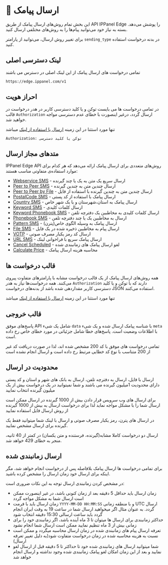 # 📨 ارسال پیامک

این بخش تمام روش‌های ارسال پیامک از طریق API IPPanel Edge را پوشش می‌دهد. بسته به نیاز خود می‌توانید پیام‌ها را به
روش‌های مختلفی ارسال کنید.

برای تغییر روش ارسال، می‌توانید از پارامتر `sending_type` در بدنه درخواست استفاده کنید.

## لینک دسترسی اصلی

تمامی درخواست های ارسال پیامک از این لینک اصلی در دسترس می باشند

`https://edge.ippanel.com/v1`

## احراز هویت

در تمامی درخواست ها می بایست توکن و یا کلید دسترسی کاربر در هدر درخواست در قالب `Authorization` ارسال گردد، درغیر
اینصورت با خطای عدم دسترسی مواجه خواهید شد.

تنها مورد استثنا در این زمینه [ارسال با استفاده از لینک](./url) میباشد

```
Authorization: توکن یا کلید دسترسی
```

## متدهای مجاز ارسال

IPPanel Edge API روش‌های متعددی برای ارسال پیامک ارائه می‌دهد که هر کدام برای موارد استفاده‌ی متفاوتی مناسب هستند:

- [Webservice SMS](./webservice) - ارسال سریع یک متن به یک یا چند گیرنده
- [Peer to Peer SMS](./peer-to-peer) - ارسال چندین متن به چندین گیرنده
- [Peer to Peer by File](./peer-to-peer-file) - ارسال چندین متن به چندین گیرنده با استفاده از فایل
- [PostalCode SMS](./postalcode) - ارسال پیامک با استفاده از کد پستی
- [Country SMS](./country) - ارسال پیامک به استان،شهرستان و یا یک شهر خاص
- [Keyword SMS](./keyword) - ارسال کلمات کلیدی
- [Keyword Phonebook SMS](./keyword-phonebook) - ارسال کلمات کلیدی به مخاطبین یک دفترچه تلفن
- [Phonebook SMS](./phonebook) - ارسال به مخاطبین یک یا چند دفترچه تلفن
- [Pattern SMS](./pattern) - ارسال پیامک به وسیله الگوی خاص(پترن)
- [File SMS](./file) - ارسال پیام به مخاطبین ذخیره شده در یک فایل
- [VOTP](./votp) - ارسال کد رمز یکبار مصرف صوتی
- [URL SMS](./url) - ارسال پیامک سریع با فراخوانی لینک
- [Cancel Scheduled](./cancel-scheduled) - لغو ارسال پیامک های زمانبندی شده
- [Calculate Price](./calculate-price) - محاسبه هزینه ارسال پیامک

## قالب درخواست ها

همه روش‌های ارسال پیامک از یک قالب درخواست مشابه با پارامترهای متفاوت پیروی می‌کنند. همه درخواست‌ها نیاز به هدر
`Authorization` دارند که با توکن و یا کلید دسترسی کاربر مقداردهی شده باشد از بدنه‌های درخواست JSON استفاده می‌کنند.

تنها مورد استثنا در این زمینه [ارسال با استفاده از لینک](./url) میباشد

## قالب خروجی

پاسخ‌های موفق API شامل یک شیء `data` با شناسه پیامک ارسال شده و یک شیء `meta` با اطلاعات وضعیت است. پاسخ‌های خطا شامل
جزئیاتی در مورد خطای خاص رخ داده است.

تمامی درخواست های موفق با کد 200 مشخص شده اند، لذا در صورت دریافت کد غیر از 200 متناسب با نوع کد خطایی مرتبط رخ داده است
و ارسال انجام نشده است

## محدودیت در ارسال

ارسال با فایل، ارسال به دفترچه تلفن، ارسال به بانک های شهر و استان و کد پستی دارای محدودیت 1میلیون گیرنده می باشند و شما
نمیتوانید در یک درخواست بیش از یک میلیون گیرنده انتخاب نمایید

برای ارسال های وب سرویس قرار دادن بیش از 1000 گیرنده در ارسال ممکن است ارسال شما را با مشکل مواجه نماید لذا برای درخواست
ارسال به بیش از 1000 گیرنده از روش ارسال فایل استفاده نمایید

در ارسال های پترن، رمز یکبار مصرف صوتی و ارسال با لینک شما میتوانید فقط یک گیرنده برای ارسال مشخص نمایید.

ارسال دو درخواست کاملا مشابه(گیرنده، فرستنده و متن یکسان) در کمتر از 40 ثانیه، منجر به خطای 429 خواهد شد.

## ارسال زمانبندی شده

برای تمامی درخواست ها ارسال پیامک بلافاصله پس از درخواست انجام خواهد شد، مگر اینکه برای ارسال خود زمان ارسال را مشخص
کرده باشید.

در مشخص کردن زمانبندی ارسال توجه به این نکات ضروری است:

- زمان ارسال باید حداقل 5 دقیقه بعد از زمان کنونی باشد، در غیر اینصورت ممکن است ارسال شما به مشکل مواجه گردد
- زمان ارسال باید با فرمت `YYYY-MM-DD HH:MM:SS` و با منطقه زمانی UTC ارسال گردد. به عنوان مثال اگر میخواهید ارسال شما در
  ساعت 19 به وقت ایران انجام گردد باید ساعت ارسالی 15:30 دقیقه انتخاب شود
- حداکثر زمانبندی برای ارسال ها میتوان تا 3 ماه آینده باشد، اگر زمانبندی خود را برای زمانی بیش از 3 ماه تنظیم نمایید
  ممکن است ارسال شما انجام نشود
- تعرفه ارسال پیام های زمانبندی شده در زمان ارسال محاسبه میگردد و ممکن است نسبت به هزینه محاسبه شده در زمان درخواست
  متفاوت شود(به دلیل تغییر تعرفه ارسال) 
- شما میتوانید ارسال های زمانبندی شده خود تا حداکثر تا 5 دقیقه قبل از ارسال لغو نمایید و بعد از این زمان امکان لغو پیامک زمانبندی شده وجود نداشته و ارسال انجام خواهد شد